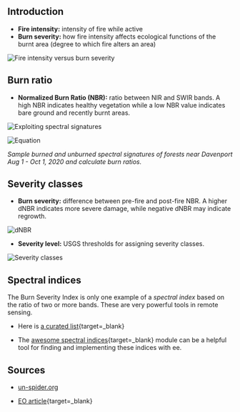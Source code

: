 ## Introduction       

- **Fire intensity:** intensity of fire while active  
- **Burn severity:** how fire intensity affects ecological functions of the burnt area (degree to which fire alters an area)    

![Fire intensity versus burn severity](https://un-spider.org/sites/default/files/Fire_intensity_vs_burn_severity.jpg)

## Burn ratio    

- **Normalized Burn Ratio (NBR):**  ratio between NIR and SWIR bands. A high NBR indicates healthy vegetation while a low NBR value indicates bare ground and recently burnt areas.   

![Exploiting spectral signatures](https://un-spider.org/sites/default/files/Spectral_responses.jpg)  

![Equation](https://un-spider.org/sites/default/files/NBR_formula.jpg)

*Sample burned and unburned spectral signatures of forests near Davenport Aug 1 - Oct 1, 2020 and calculate burn ratios.*  

## Severity classes  

- **Burn severity:** difference between pre-fire and post-fire NBR. A higher dNBR indicates more severe damage, while negative dNBR may indicate regrowth.  

![dNBR](https://un-spider.org/sites/default/files/dNBR_formula.jpg)  

- **Severity level:** USGS thresholds for assigning severity classes.

![Severity classes](https://un-spider.org/sites/default/files/table+legend.PNG)

## Spectral indices  

The Burn Severity Index is only one example of a _spectral index_ based on the ratio of two or more bands. These are very powerful tools in remote sensing.   

- Here is [a curated list](https://awesome-ee-spectral-indices.readthedocs.io/en/latest/list.html){target=_blank}  

- The [awesome spectral indices](https://github.com/awesome-spectral-indices/spectral){target=_blank} module can be a helpful tool for finding and implementing these indices with ee.  

## Sources  

- [un-spider.org](https://un-spider.org/advisory-support/recommended-practices/recommended-practice-burn-severity/in-detail/normalized-burn-ratio)

- [EO article](https://earthobservatory.nasa.gov/images/147374/assessing-california-fire-scars){target=_blank}  
